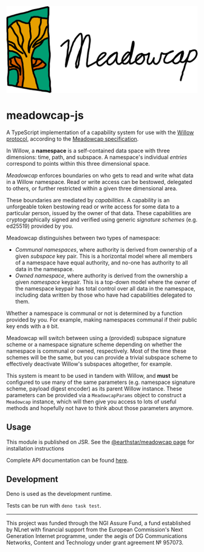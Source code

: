 ![](meadowcap.png)

# meadowcap-js

A TypeScript implementation of a capability system for use with the
[Willow protocol](https://willowprotocol.org), according to the
[Meadowcap specification](https://willowprotocol.org/specs/meadowcap).

In Willow, a **namespace** is a self-contained data space with three dimensions:
time, path, and subspace. A namespace's individual _entries_ correspond to
points within this three dimensional space.

_Meadowcap_ enforces boundaries on who gets to read and write what data in a
Willow namespace. Read or write access can be bestowed, delegated to others, or
further restricted within a given three dimensional area.

These boundaries are mediated by _capabilities_. A capability is an unforgeable
token bestowing read or write access for some data to a particular person,
issued by the owner of that data. These capabilities are cryptographically
signed and verified using generic _signature schemes_ (e.g. ed25519) provided by
you.

Meadowcap distinguishes between two types of namespace:

- _Communal namespaces_, where authority is derived from ownership of a given
  _subspace_ key pair. This is a horizontal model where all members of a
  namespace have equal authority, and no-one has authority to all data in the
  namespace.
- _Owned namespace_, where authority is derived from the ownership a given
  _namespace_ keypair. This is a top-down model where the owner of the namespace
  keypair has total control over all data in the namespace, including data
  written by those who have had capabilities delegated to them.

Whether a namespace is communal or not is determined by a function provided by
you. For example, making namespaces communal if their public key ends with a `0`
bit.

Meadowcap will switch between using a (provided) subspace signature scheme or a
namespace signature scheme depending on whether the namespace is communal or
owned, respectively. Most of the time these schemes will be the same, but you
can provide a trivial subspace scheme to effectively deactivate Willow's
subspaces altogether, for example.

This system is meant to be used in tandem with Willow, and **must** be
configured to use many of the same parameters (e.g. namespace signature scheme,
payload digest encoder) as its parent Willow instance. These parameters can be
provided via a `MeadowcapParams` object to construct a `Meadowcap` instance,
which will then give you access to lots of useful methods and hopefully not have
to think about those parameters anymore.

## Usage

This module is published on JSR. See the
[@earthstar/meadowcap page](https://jsr.io/@earthstar) for installation
instructions

Complete API documentation can be found
[here](https://jsr.io/@earthstar/meadowcap/doc).

## Development

Deno is used as the development runtime.

Tests can be run with `deno task test`.

---

This project was funded through the NGI Assure Fund, a fund established by NLnet
with financial support from the European Commission's Next Generation Internet
programme, under the aegis of DG Communications Networks, Content and Technology
under grant agreement № 957073.

